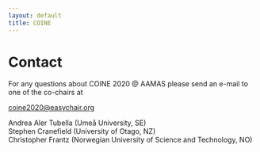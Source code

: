 ```yaml
---
layout: default
title: COINE
---
```


# Contact

For any questions about COINE 2020 @ AAMAS please send an e-mail to one of the co-chairs at

coine2020@easychair.org

Andrea Aler Tubella (Umeå University, SE)  
Stephen Cranefield (University of Otago, NZ)  
Christopher Frantz (Norwegian University of Science and Technology, NO)  
